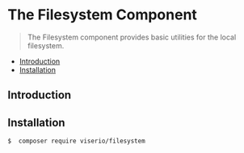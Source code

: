 # The Filesystem Component

> The Filesystem component provides basic utilities for the local filesystem.

- [Introduction](#introduction)
- [Installation](#installation)

<a name="introduction"></a>
## Introduction

<a name="installation"></a>
## Installation

```bash
$  composer require viserio/filesystem
```
